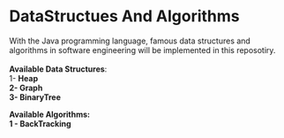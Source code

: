 # DataStructues And Algorithms
With the Java programming language, famous data structures and algorithms in software engineering will be implemented in this reposotiry. <br/><br/>
<b>Available Data Structures</b>:<br/>
1- <b>Heap<b/>  <br/>
2- <b>Graph<b/><br/>
3- <b>BinaryTree<b/><br/>

<b>Available Algorithms<b/>:<br/>
1 - <b>BackTracking<b/>